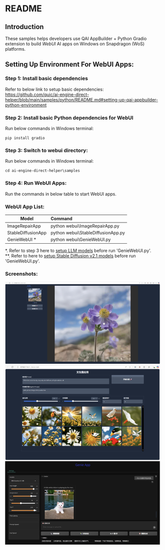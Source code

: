 # README

## Introduction 
These samples helps developers use QAI AppBuilder + Python Gradio extension to build *WebUI* AI apps on Windows on Snapdragon (WoS) platforms.

## Setting Up Environment For WebUI Apps:
### Step 1: Install basic dependencies
Refer to below link to setup basic dependencies: <br>
https://github.com/quic/ai-engine-direct-helper/blob/main/samples/python/README.md#setting-up-qai-appbuilder-python-environment <br>

### Step 2: Install basic Python dependencies for WebUI
Run below commands in Windows terminal:
```
pip install gradio
```

### Step 3: Switch to webui directory:
Run below commands in Windows terminal:
```
cd ai-engine-direct-helper\samples
```

### Step 4: Run WebUI Apps:
Run the commands in below table to start WebUI apps.

### WebUI App List:

|  Model   | Command  |
|  ----  | :----    |
| ImageRepairApp | python webui\ImageRepairApp.py |
| StableDiffusionApp | python webui\StableDiffusionApp.py |
| GenieWebUI * | python webui\GenieWebUI.py |

*. Refer to step 3 here to [setup LLM models](../genie/python/README.md) before run 'GenieWebUI.py'.<br>
**. Refer to here to [setup Stable Diffusion v2.1 models](../python/README.md) before run 'GenieWebUI.py'.

### Screenshots:
![image](screenshot/ImageRepairApp.jpg)
![image](screenshot/StableDiffusionApp.jpg)
![image](screenshot/GenieWebUI.png)
